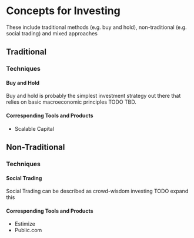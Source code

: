 # Concepts for Investing
These include traditional methods (e.g. buy and hold), non-traditional (e.g. social trading) and mixed approaches

## Traditional
### Techniques
#### Buy and Hold
Buy and hold is probably the simplest investment strategy out there that relies on basic macroeconomic principles
TODO TBD.

#### Corresponding Tools and Products
- Scalable Capital

## Non-Traditional
### Techniques
#### Social Trading
Social Trading can be described as crowd-wisdom investing
TODO expand this

#### Corresponding Tools and Products
- Estimize
- Public.com
